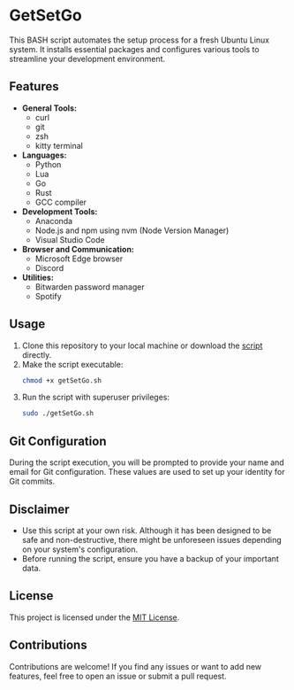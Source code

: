 # GetSetGo

This BASH script automates the setup process for a fresh Ubuntu Linux system. It installs essential packages and configures various tools to streamline your development environment.

## Features
- **General Tools:**
  - curl
  - git 
  - zsh
  - kitty terminal
- **Languages:** 
  - Python
  - Lua
  - Go
  - Rust
  - GCC compiler
- **Development Tools:**
  - Anaconda
  - Node.js and npm using nvm (Node Version Manager)
  - Visual Studio Code
- **Browser and Communication:**
  - Microsoft Edge browser
  - Discord
- **Utilities:** 
  - Bitwarden password manager
  - Spotify

## Usage

1. Clone this repository to your local machine or download the [script](getSetGo.sh) directly.
2. Make the script executable:
   ```bash
   chmod +x getSetGo.sh
   ```
3. Run the script with superuser privileges:
   ```bash
   sudo ./getSetGo.sh
   ```
## Git Configuration
During the script execution, you will be prompted to provide your name and email for Git configuration. These values are used to set up your identity for Git commits.

## Disclaimer
- Use this script at your own risk. Although it has been designed to be safe and non-destructive, there might be unforeseen issues depending on your system's configuration.
- Before running the script, ensure you have a backup of your important data.

## License
This project is licensed under the [MIT License](LICENSE.md).

## Contributions
Contributions are welcome! If you find any issues or want to add new features, feel free to open an issue or submit a pull request.
